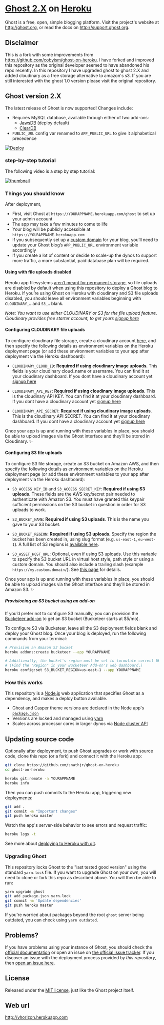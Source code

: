 # [Ghost 2.X](https://github.com/TryGhost/Ghost) on [Heroku](http://heroku.com)

Ghost is a free, open, simple blogging platform. Visit the project's website at <http://ghost.org>, or read the docs on <http://support.ghost.org>.

## Disclaimer

This is a fork with some improvements from https://github.com/cobyism/ghost-on-heroku. I have forked and improved this repository as the original developer seemed to have abandoned his repo recently. In this repository I have upgraded ghost to ghost 2.X and added cloudinary as a free storage alternative to amazon's s3. If you are still interested with the ghost 1.0 version please visit the original repository.

## Ghost version 2.X

The latest release of Ghost is now supported! Changes include:

  * Requires MySQL database, available through either of two add-ons:
    * [JawsDB](https://elements.heroku.com/addons/jawsdb) (deploy default)
    * [ClearDB](https://elements.heroku.com/addons/cleardb)
  * `PUBLIC_URL` config var renamed to `APP_PUBLIC_URL` to give it alphabetical precedence

[![Deploy](https://www.herokucdn.com/deploy/button.svg)](https://heroku.com/deploy)

### step-by-step tutorial

The following video is a step by step tutorial:

[![thumbnail](https://img.youtube.com/vi/cODvhXMHgYI/0.jpg)](https://www.youtube.com/watch?v=cODvhXMHgYI)

### Things you should know

After deployment,
- First, visit Ghost at `https://YOURAPPNAME.herokuapp.com/ghost` to set up your admin account
- The app may take a few minutes to come to life
- Your blog will be publicly accessible at `https://YOURAPPNAME.herokuapp.com`
- If you subsequently set up a [custom domain](https://devcenter.heroku.com/articles/custom-domains) for your blog, you’ll need to update your Ghost blog’s `APP_PUBLIC_URL` environment variable accordingly
- If you create a lot of content or decide to scale-up the dynos to support more traffic, a more substantial, paid database plan will be required.

#### Using with file uploads disabled

Heroku app filesystems [aren’t meant for permanent storage](https://devcenter.heroku.com/articles/dynos#ephemeral-filesystem), so file uploads are disabled by default when using this repository to deploy a Ghost blog to Heroku. If you’re using Ghost on Heroku with cloudinary and S3 file uploads disabled, you should leave all environment variables beginning with `CLOUDINARY_…` and `S3_…` blank.

*Note: You want to use either CLOUDINARY or S3 for the file upload feature. Cloudinary provides free starter account, to get yours [signup here](https://cloudinary.com/invites/lpov9zyyucivvxsnalc5/rd581neuohujqsquqyr6)*

#### Configuring CLOUDINARY file uploads

To configure cloudinary file storage, create a cloudinary account [here](https://cloudinary.com/invites/lpov9zyyucivvxsnalc5/rd581neuohujqsquqyr6), and then specify the following details as environment variables on the Heroku deployment page (or add these environment variables to your app after deployment via the Heroku dashboard):

- `CLOUDINARY_CLOUD_ID`: **Required if using cloudinary image uploads**. This fields is your cloudinary cloud_name or username. You can find it at your cloudinary dashboard. If you dont have a cloudinary account yet [signup here](https://cloudinary.com/invites/lpov9zyyucivvxsnalc5/rd581neuohujqsquqyr6)

- `CLOUDINARY_API_KEY`: **Required if using cloudinary image uploads**. This is the cloudinary API KEY. You can find it at your cloudinary dashboard. If you dont have a cloudinary account yet [signup here](https://cloudinary.com/invites/lpov9zyyucivvxsnalc5/rd581neuohujqsquqyr6)

- `CLOUDINARY_API_SECRET`: **Required if using cloudinary image uploads**. This is the cloudinary API SECRET. You can find it at your cloudinary dashboard. If you dont have a cloudinary account yet [signup here](https://cloudinary.com/invites/lpov9zyyucivvxsnalc5/rd581neuohujqsquqyr6)

Once your app is up and running with these variables in place, you should be able to upload images via the Ghost interface and they’ll be stored in Cloudinary. :sparkles:

#### Configuring S3 file uploads

To configure S3 file storage, create an S3 bucket on Amazon AWS, and then specify the following details as environment variables on the Heroku deployment page (or add these environment variables to your app after deployment via the Heroku dashboard):

- `S3_ACCESS_KEY_ID` and `S3_ACCESS_SECRET_KEY`: **Required if using S3 uploads**. These fields are the AWS key/secret pair needed to authenticate with Amazon S3. You must have granted this keypair sufficient permissions on the S3 bucket in question in order for S3 uploads to work.

- `S3_BUCKET_NAME`: **Required if using S3 uploads**. This is the name you gave to your S3 bucket.

- `S3_BUCKET_REGION`: **Required if using S3 uploads**. Specify the region the bucket has been created in, using slug format (e.g. `us-east-1`, `eu-west-1`). A full list of S3 regions is [available here](http://docs.aws.amazon.com/general/latest/gr/rande.html#s3_region).

- `S3_ASSET_HOST_URL`: Optional, even if using S3 uploads. Use this variable to specify the S3 bucket URL in virtual host style, path style or using a custom domain. You should also include a trailing slash (example `https://my.custom.domain/`).  See [this page](http://docs.aws.amazon.com/AmazonS3/latest/dev/VirtualHosting.html) for details.

Once your app is up and running with these variables in place, you should be able to upload images via the Ghost interface and they’ll be stored in Amazon S3. :sparkles:

##### Provisioning an S3 bucket using an add-on

If you’d prefer not to configure S3 manually, you can provision the [Bucketeer add-on](https://devcenter.heroku.com/articles/bucketeer)
to get an S3 bucket (Bucketeer starts at $5/mo).

To configure S3 via Bucketeer, leave all the S3 deployment fields blank and deploy your
Ghost blog. Once your blog is deployed, run the following commands from your terminal:

```bash
# Provision an Amazon S3 bucket
heroku addons:create bucketeer --app YOURAPPNAME

# Additionally, the bucket's region must be set to formulate correct URLs
# (Find the "Region" in your Bucketeer Add-on's web dashboard.)
heroku config:set S3_BUCKET_REGION=us-east-1 --app YOURAPPNAME
```

### How this works

This repository is a [Node.js](https://nodejs.org) web application that specifies Ghost as a dependency, and makes a deploy button available.

  * Ghost and Casper theme versions are declared in the Node app's [`package.json`](package.json)
  * Versions are locked and managed using [yarn](https://yarnpkg.com)
  * Scales across processor cores in larger dynos via [Node cluster API](https://nodejs.org/dist/latest-v10.x/docs/api/cluster.html)

## Updating source code

Optionally after deployment, to push Ghost upgrades or work with source code, clone this repo (or a fork) and connect it with the Heroku app:

```bash
git clone https://github.com/snathjr/ghost-on-heroku
cd ghost-on-heroku

heroku git:remote -a YOURAPPNAME
heroku info
```

Then you can push commits to the Heroku app, triggering new deployments:

```bash
git add .
git commit -m "Important changes"
git push heroku master
```

Watch the app's server-side behavior to see errors and request traffic:

```bash
heroku logs -t
```

See more about [deploying to Heroku with git](https://devcenter.heroku.com/articles/git).

### Upgrading Ghost

This repository locks Ghost to the "last tested good version" using the standard `yarn.lock` file. If you want to upgrade Ghost on your own,
you will need to clone or fork this repo as described above. You will then be able to run:

```bash
yarn upgrade ghost
git add package.json yarn.lock
git commit -m 'Update dependencies'
git push heroku master
```

If you're worried about packages beyond the root `ghost` server being outdated, you can check using `yarn outdated`.

## Problems?

If you have problems using your instance of Ghost, you should check the [official documentation](http://support.ghost.org/) or
open an issue on [the official issue tracker](https://github.com/TryGhost/Ghost/issues). If you discover an issue with the
deployment process provided by *this repository*, then [open an issue here](https://github.com/snathjr/ghost-on-heroku).

## License

Released under the [MIT license](./LICENSE), just like the Ghost project itself.


## Web url


http://vhorizon.herokuapp.com